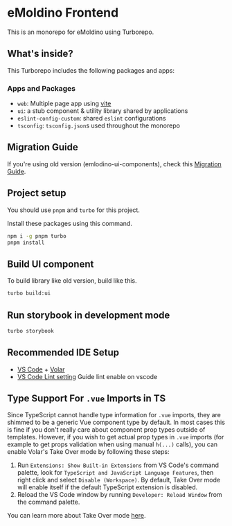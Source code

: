# eMoldino Frontend

This is an monorepo for eMoldino using Turborepo.

## What's inside?

This Turborepo includes the following packages and apps:

### Apps and Packages

- `web`: Multiple page app using [vite](https://vitejs.dev)
- `ui`: a stub component & utility library shared by applications
- `eslint-config-custom`: shared `eslint` configurations
- `tsconfig`: `tsconfig.json`s used throughout the monorepo

## Migration Guide

If you're using old version (emlodino-ui-components), check this [Migration Guide](https://docs.google.com/presentation/d/1wGHsS03W1hZt5AKlC6Zac_6kP_pkYP5aYqZZYVAbM7A/edit#slide=id.p).

## Project setup

You should use `pnpm` and `turbo` for this project.

Install these packages using this command.

```sh
npm i -g pnpm turbo
pnpm install
```

## Build UI component

To build library like old version, build like this.

```sh
turbo build:ui
```

## Run storybook in development mode

```sh
turbo storybook
```

## Recommended IDE Setup

- [VS Code](https://code.visualstudio.com/) + [Volar](https://marketplace.visualstudio.com/items?itemName=Vue.volar)
- [VS Code Lint setting](https://eslint.vuejs.org/user-guide/#visual-studio-cod) Guide lint enable on vscode

## Type Support For `.vue` Imports in TS

Since TypeScript cannot handle type information for `.vue` imports, they are shimmed to be a generic Vue component type by default. In most cases this is fine if you don't really care about component prop types outside of templates. However, if you wish to get actual prop types in `.vue` imports (for example to get props validation when using manual `h(...)` calls), you can enable Volar's Take Over mode by following these steps:

1. Run `Extensions: Show Built-in Extensions` from VS Code's command palette, look for `TypeScript and JavaScript Language Features`, then right click and select `Disable (Workspace)`. By default, Take Over mode will enable itself if the default TypeScript extension is disabled.
2. Reload the VS Code window by running `Developer: Reload Window` from the command palette.

You can learn more about Take Over mode [here](https://github.com/johnsoncodehk/volar/discussions/471).
